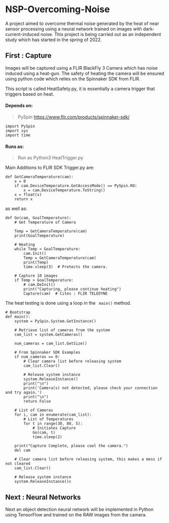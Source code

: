 # NSP-Overcoming-Noise
A project aimed to overcome thermal noise generated by the heat of near sensor processing using a neural network trained on images with dark-current-induced noise.
This project is being carried out as an independent study which has started in the spring of 2022. 


## First : Capture
Images will be captured using a FLIR BlackFly 3 Camera which has noise induced using a heat-gun. The safety of heating the camera will be ensured using python code which relies on the Spinnaker SDK from FLIR.

This script is called HeatSafety.py, it is essentially a camera trigger that triggers based on heat. 
#### Depends on:

>PySpin https://www.flir.com/products/spinnaker-sdk/
```
import PySpin
import sys
import time
```

#### Runs as: 
> Run as Python3 HeatTrigger.py

Main Additions to FLIR SDK Trigger.py are:

```
def GetCameraTemperature(cam):
    x = 0
    if cam.DeviceTemperature.GetAccessMode() == PySpin.RO:
        x = cam.DeviceTemperature.ToString()
    x = float(x)
    return x
```
as well as:
```
def Go(cam, GoalTemperature):
    # Get Temperature of Camera

    Temp = GetCameraTemperature(cam)
    print(GoalTemperature)

    # Heating
    while Temp < GoalTemperature:
        cam.Init()
        Temp = GetCameraTemperature(cam)
        print(Temp)
        time.sleep(3)  # Protects the camera.

    # Capture 10 images
    if Temp > GoalTemperature:
        # cam.DeInit()
        print("Capturing, please continue heating")
        Capture(cam)  # Cites : FLIR TELEDYNE
```

The heat testing is done using a loop in the ``` main()``` method. 

```
# Bootstrap
def main():
    system = PySpin.System.GetInstance()

    # Retrieve list of cameras from the system
    cam_list = system.GetCameras()

    num_cameras = cam_list.GetSize()

    # From Spinnaker SDK Examples
    if num_cameras == 0:
        # Clear camera list before releasing system
        cam_list.Clear()

        # Release system instance
        system.ReleaseInstance()
        print("\n")
        print('Camera(s) not detected, please check your connection and try again.')
        print("\n")
        return False

    # List of Cameras
    for i, cam in enumerate(cam_list):
        # List of Temperatures
        for t in range(30, 80, 5):
            # Initiates Capture
            Go(cam, t)
            time.sleep(2)

    print("Capture Complete, please cool the camera.")
    del cam

    # Clear camera list before releasing system, this makes a mess if not cleared
    cam_list.Clear()

    # Release system instance
    system.ReleaseInstance()c
```

## Next : Neural Networks
Next an object detection neural network will be implemented in Python using TensorFlow and trained on the RAW images from the camera. 



